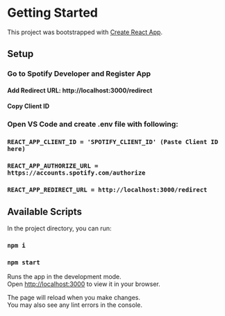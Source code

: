 # Getting Started

This project was bootstrapped with [Create React App](https://github.com/facebook/create-react-app).

## Setup

### Go to Spotify Developer and Register App

#### Add Redirect URL: http://localhost:3000/redirect

#### Copy Client ID

### Open VS Code and create .env file with following:

### `REACT_APP_CLIENT_ID = 'SPOTIFY_CLIENT_ID' (Paste Client ID here)`

### `REACT_APP_AUTHORIZE_URL = https://accounts.spotify.com/authorize`

### `REACT_APP_REDIRECT_URL = http://localhost:3000/redirect`

## Available Scripts

In the project directory, you can run:

### `npm i`

### `npm start`

Runs the app in the development mode.\
Open [http://localhost:3000](http://localhost:3000) to view it in your browser.

The page will reload when you make changes.\
You may also see any lint errors in the console.
